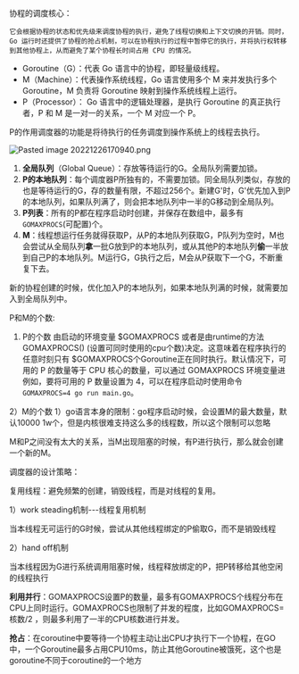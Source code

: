 
协程的调度核心：

	它会根据协程的状态和优先级来调度协程的执行，避免了线程切换和上下文切换的开销。同时，Go 运行时还提供了协程的抢占机制，可以在协程执行的过程中暂停它的执行，并将执行权转移到其他协程上，从而避免了某个协程长时间占用 CPU 的情况。


-   Goroutine（G）：代表 Go 语言中的协程，即轻量级线程。
-   M（Machine）：代表操作系统线程，Go 语言使用多个 M 来并发执行多个 Goroutine，M 负责将 Goroutine 映射到操作系统线程上运行。
-   P（Processor）： Go 语言中的逻辑处理器，是执行 Goroutine 的真正执行者，P 和 M 是一对一的关系，一个 M 对应一个 P。

P的作用调度器的功能是将待执行的任务调度到操作系统上的线程去执行。


![Pasted image 20221226170940.png](app://local/Users/mac/GolandProjects/%E7%AC%94%E8%AE%B0/0%20%E5%9B%BE%E7%89%87/Pasted%20image%2020221226170940.png?1672045780713)


1.  **全局队列**（Global Queue）：存放等待运行的G。全局队列需要加锁。
2.  **P的本地队列**：每个调度器P所独有的，不需要加锁。同全局队列类似，存放的也是等待运行的G，存的数量有限，不超过256个。新建G'时，G'优先加入到P的本地队列，如果队列满了，则会把本地队列中一半的G移动到全局队列。
3.  **P列表**：所有的P都在程序启动时创建，并保存在数组中，最多有`GOMAXPROCS`(可配置)个。
4.  **M**：线程想运行任务就得获取P，从P的本地队列获取G，P队列为空时，M也会尝试从全局队列**拿**一批G放到P的本地队列，或从其他P的本地队列**偷**一半放到自己P的本地队列。M运行G，G执行之后，M会从P获取下一个G，不断重复下去。

新的协程创建的时候，优化加入P的本地队列，如果本地队列满的时候，就需要加入到全局队列中。


P和M的个数:

1) P的个数
	由启动的环境变量 $GOMAXPROCS 或者是由runtime的方法GOMAXPROCS()
(设置可同时使用的cpu个数)决定。这意味着在程序执行的任意时刻只有 $GOMAXPROCS个Goroutine正在同时执行。默认情况下，可用的 P 的数量等于 CPU 核心的数量，可以通过 GOMAXPROCS 环境变量进例如，要将可用的 P 数量设置为 4，可以在程序启动时使用命令 `GOMAXPROCS=4 go run main.go`。

2）M的个数
1）go语言本身的限制：go程序启动时候，会设置M的最大数量，默认10000 1w个，但是内核很难支持这么多的线程数，所以这个限制可以忽略

M和P之间没有太大的关系，当M出现阻塞的时候，有P进行执行，那么就会创建一个新的M。



调度器的设计策略：

复用线程：避免频繁的创建，销毁线程，而是对线程的复用。

1）work steading机制---线程复用机制

当本线程无可运行的G时候，尝试从其他线程绑定的P偷取G，而不是销毁线程

2）hand off机制

当本线程因为G进行系统调用阻塞时候，线程释放绑定的P，把P转移给其他空闲的线程执行

**利用并行**：GOMAXPROCS设置P的数量，最多有GOMAXPROCS个线程分布在CPU上同时运行。GOMAXPROCS也限制了并发的程度，比如GOMAXPROCS=核数/2 ，则最多利用了一半的CPU核数进行并发。

**抢占**：在coroutine中要等待一个协程主动让出CPU才执行下一个协程，在GO中，一个Goroutine最多占用CPU10ms，防止其他Goroutine被饿死，这个也是goroutine不同于coroutine的一个地方

